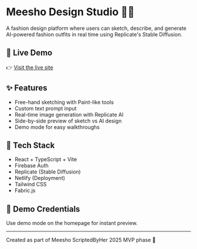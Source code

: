 # Meesho Design Studio 🎨✨

A fashion design platform where users can sketch, describe, and generate AI-powered fashion outfits in real time using Replicate's Stable Diffusion.

## 🔗 Live Demo
👉 [Visit the live site](https://neon-muffin-4eb379.netlify.app)

## ✨ Features
- Free-hand sketching with Paint-like tools
- Custom text prompt input
- Real-time image generation with Replicate AI
- Side-by-side preview of sketch vs AI design
- Demo mode for easy walkthroughs

## 🚀 Tech Stack
- React + TypeScript + Vite
- Firebase Auth
- Replicate (Stable Diffusion)
- Netlify (Deployment)
- Tailwind CSS
- Fabric.js

## 🧪 Demo Credentials
Use demo mode on the homepage for instant preview.

---

Created as part of Meesho ScriptedByHer 2025 MVP phase 💜
